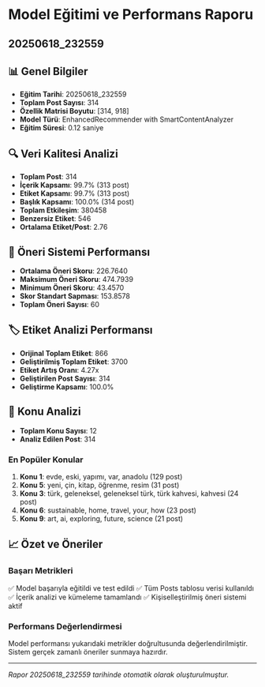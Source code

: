 # Model Eğitimi ve Performans Raporu
## 20250618_232559

## 📊 Genel Bilgiler
- **Eğitim Tarihi**: 20250618_232559
- **Toplam Post Sayısı**: 314
- **Özellik Matrisi Boyutu**: [314, 918]
- **Model Türü**: EnhancedRecommender with SmartContentAnalyzer
- **Eğitim Süresi**: 0.12 saniye

## 🔍 Veri Kalitesi Analizi

- **Toplam Post**: 314
- **İçerik Kapsamı**: 99.7% (313 post)
- **Etiket Kapsamı**: 99.7% (313 post)
- **Başlık Kapsamı**: 100.0% (314 post)
- **Toplam Etkileşim**: 380458
- **Benzersiz Etiket**: 546
- **Ortalama Etiket/Post**: 2.76

## 🎯 Öneri Sistemi Performansı
- **Ortalama Öneri Skoru**: 226.7640
- **Maksimum Öneri Skoru**: 474.7939
- **Minimum Öneri Skoru**: 43.4570
- **Skor Standart Sapması**: 153.8578
- **Toplam Öneri Sayısı**: 60

## 🏷️ Etiket Analizi Performansı
- **Orijinal Toplam Etiket**: 866
- **Geliştirilmiş Toplam Etiket**: 3700
- **Etiket Artış Oranı**: 4.27x
- **Geliştirilen Post Sayısı**: 314
- **Geliştirme Kapsamı**: 100.0%

## 🎯 Konu Analizi
- **Toplam Konu Sayısı**: 12
- **Analiz Edilen Post**: 314

### En Popüler Konular
1. **Konu 1**: evde, eski, yapımı, var, anadolu (129 post)
2. **Konu 5**: yeni, çin, kitap, öğrenme, resim (31 post)
3. **Konu 3**: türk, geleneksel, geleneksel türk, türk kahvesi, kahvesi (24 post)
4. **Konu 6**: sustainable, home, travel, your, how (23 post)
5. **Konu 9**: art, ai, exploring, future, science (21 post)

## 📈 Özet ve Öneriler

### Başarı Metrikleri
✅ Model başarıyla eğitildi ve test edildi
✅ Tüm Posts tablosu verisi kullanıldı
✅ İçerik analizi ve kümeleme tamamlandı
✅ Kişiselleştirilmiş öneri sistemi aktif

### Performans Değerlendirmesi
Model performansı yukarıdaki metrikler doğrultusunda değerlendirilmiştir. 
Sistem gerçek zamanlı öneriler sunmaya hazırdır.

---
*Rapor 20250618_232559 tarihinde otomatik olarak oluşturulmuştur.*
